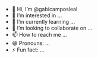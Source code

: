 - 👋 Hi, I’m @gabicamposleal
- 👀 I’m interested in ...
- 🌱 I’m currently learning ...
- 💞️ I’m looking to collaborate on ...
- 📫 How to reach me ...
- 😄 Pronouns: ...
- ⚡ Fun fact: ...

<!---
gabicamposleal/gabicamposleal is a ✨ special ✨ repository because its `README.md` (this file) appears on your GitHub profile.
You can click the Preview link to take a look at your changes.
--->
